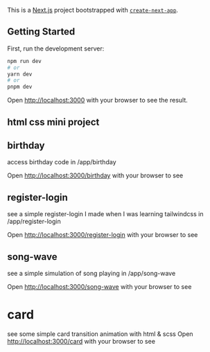This is a [Next.js](https://nextjs.org/) project bootstrapped with [`create-next-app`](https://github.com/vercel/next.js/tree/canary/packages/create-next-app).

## Getting Started

First, run the development server:

```bash
npm run dev
# or
yarn dev
# or
pnpm dev
```

Open [http://localhost:3000](http://localhost:3000) with your browser to see the result.

## html css mini project

## birthday

access birthday code in /app/birthday

Open [http://localhost:3000/birthday](http://localhost:3000/birthday) with your browser to see

## register-login

see a simple register-login I made when I was learning tailwindcss in /app/register-login

Open [http://localhost:3000/register-login](http://localhost:3000/register-login) with your browser to see

## song-wave

see a simple simulation of song playing in /app/song-wave

Open [http://localhost:3000/song-wave](http://localhost:3000/song-wave) with your browser to see

# card

see some simple card transition animation with html & scss
Open [http://localhost:3000/card](http://localhost:3000/card) with your browser to see
